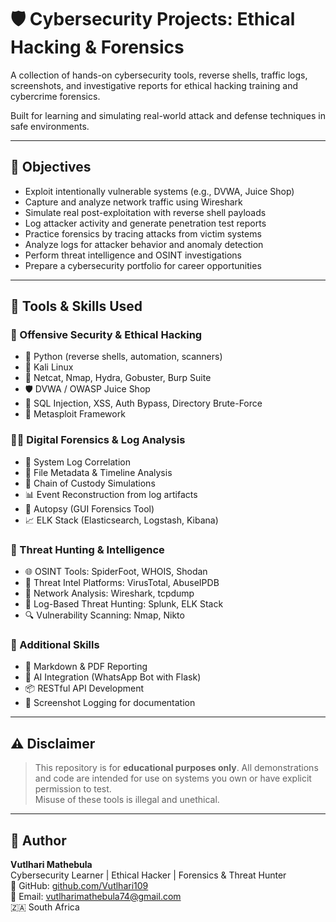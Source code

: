 # 🛡️ Cybersecurity Projects: Ethical Hacking & Forensics

A collection of hands-on cybersecurity tools, reverse shells, traffic logs, screenshots, and investigative reports for ethical hacking training and cybercrime forensics.

Built for learning and simulating real-world attack and defense techniques in safe environments.

---

## 🎯 Objectives

- Exploit intentionally vulnerable systems (e.g., DVWA, Juice Shop)
- Capture and analyze network traffic using Wireshark
- Simulate real post-exploitation with reverse shell payloads
- Log attacker activity and generate penetration test reports
- Practice forensics by tracing attacks from victim systems
- Analyze logs for attacker behavior and anomaly detection
- Perform threat intelligence and OSINT investigations
- Prepare a cybersecurity portfolio for career opportunities

---

## 🧰 Tools & Skills Used

### 🔐 Offensive Security & Ethical Hacking
- 🐍 Python (reverse shells, automation, scanners)
- 🐧 Kali Linux
- 📡 Netcat, Nmap, Hydra, Gobuster, Burp Suite
- 🛡️ DVWA / OWASP Juice Shop
- 🧪 SQL Injection, XSS, Auth Bypass, Directory Brute-Force
- 🔧 Metasploit Framework

### 🕵️‍♂️ Digital Forensics & Log Analysis
- 🧾 System Log Correlation
- 📁 File Metadata & Timeline Analysis
- 🔗 Chain of Custody Simulations
- 📊 Event Reconstruction from log artifacts
- 🧠 Autopsy (GUI Forensics Tool)
- 📈 ELK Stack (Elasticsearch, Logstash, Kibana)

### 🧠 Threat Hunting & Intelligence
- 🌐 OSINT Tools: SpiderFoot, WHOIS, Shodan
- 🧠 Threat Intel Platforms: VirusTotal, AbuseIPDB
- 🧭 Network Analysis: Wireshark, tcpdump
- 📁 Log-Based Threat Hunting: Splunk, ELK Stack
- 🔍 Vulnerability Scanning: Nmap, Nikto

### 🧰 Additional Skills
- 📑 Markdown & PDF Reporting
- 🤖 AI Integration (WhatsApp Bot with Flask)
- 📦 RESTful API Development
- 📸 Screenshot Logging for documentation

---

## ⚠ Disclaimer

> This repository is for **educational purposes only**. All demonstrations and code are intended for use on systems you own or have explicit permission to test.  
> Misuse of these tools is illegal and unethical.

---

## 📣 Author

**Vutlhari Mathebula**  
Cybersecurity Learner | Ethical Hacker | Forensics & Threat Hunter  
🔗 GitHub: [github.com/Vutlhari109](https://github.com/Vutlhari109)  
📧 Email: vutlharimathebula74@gmail.com  
🇿🇦 South Africa

